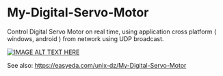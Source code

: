 # My-Digital-Servo-Motor
Control Digital Servo Motor on real time, using application cross platform ( windows, android  ) from network using UDP broadcast.

[![IMAGE ALT TEXT HERE](https://img.youtube.com/vi/JP0dEOPJrW8/0.jpg)](https://www.youtube.com/watch?v=JP0dEOPJrW8)


See also: https://easyeda.com/unix-dz/My-Digital-Servo-Motor

